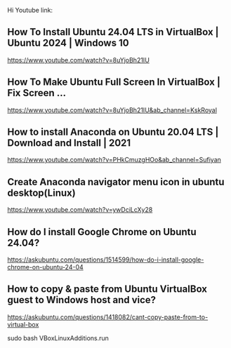 Hi
Youtube link:
## How To Install Ubuntu 24.04 LTS in VirtualBox | Ubuntu 2024 | Windows 10
https://www.youtube.com/watch?v=8uYjoBh21IU

## How To Make Ubuntu Full Screen In VirtualBox | Fix Screen ...
https://www.youtube.com/watch?v=8uYjoBh21IU&ab_channel=KskRoyal

## How to install Anaconda on Ubuntu 20.04 LTS | Download and Install | 2021
https://www.youtube.com/watch?v=PHkCmuzgHOo&ab_channel=Sufiyan

## Create Anaconda navigator menu icon in ubuntu desktop(Linux)
https://www.youtube.com/watch?v=ywDciLcXy28

## How do I install Google Chrome on Ubuntu 24.04?
https://askubuntu.com/questions/1514599/how-do-i-install-google-chrome-on-ubuntu-24-04




## How to copy & paste from Ubuntu VirtualBox guest to Windows host and vice?
https://askubuntu.com/questions/1418082/cant-copy-paste-from-to-virtual-box

sudo bash VBoxLinuxAdditions.run

